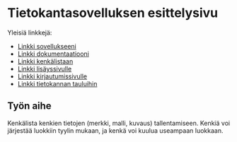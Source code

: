 # Tietokantasovelluksen esittelysivu

Yleisiä linkkejä:

* [Linkki sovellukseeni](http://swpesone.users.cs.helsinki.fi/muistilista/)
* [Linkki dokumentaatiooni](https://github.com/swpesone/Muistilista/blob/master/doc/dokumentaatio.pdf)
* [Linkki kenkälistaan](http://swpesone.users.cs.helsinki.fi/muistilista/shoe)
* [Linkki lisäyssivulle](http://swpesone.users.cs.helsinki.fi/muistilista/shoe/new)
* [Linkki kirjautumissivulle](http://swpesone.users.cs.helsinki.fi/muistilista/login)
* [Linkki tietokannan tauluihin](http://swpesone.users.cs.helsinki.fi/muistilista/tietokantayhteys)

## Työn aihe

Kenkälista kenkien tietojen (merkki, malli, kuvaus) tallentamiseen. Kenkiä voi järjestää luokkiin tyylin mukaan, ja kenkä voi kuulua useampaan luokkaan.
